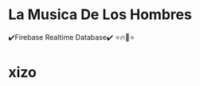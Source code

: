 
  # La Musica De Los Hombres
<p align="center">
  
  ✔️Firebase Realtime Database✔️
  ⭐️🔥🎸⭐️
  # xizo

